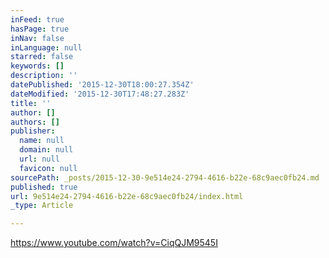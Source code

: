 ```yaml
---
inFeed: true
hasPage: true
inNav: false
inLanguage: null
starred: false
keywords: []
description: ''
datePublished: '2015-12-30T18:00:27.354Z'
dateModified: '2015-12-30T17:48:27.283Z'
title: ''
author: []
authors: []
publisher:
  name: null
  domain: null
  url: null
  favicon: null
sourcePath: _posts/2015-12-30-9e514e24-2794-4616-b22e-68c9aec0fb24.md
published: true
url: 9e514e24-2794-4616-b22e-68c9aec0fb24/index.html
_type: Article

---
```

https://www.youtube.com/watch?v=CiqQJM9545I